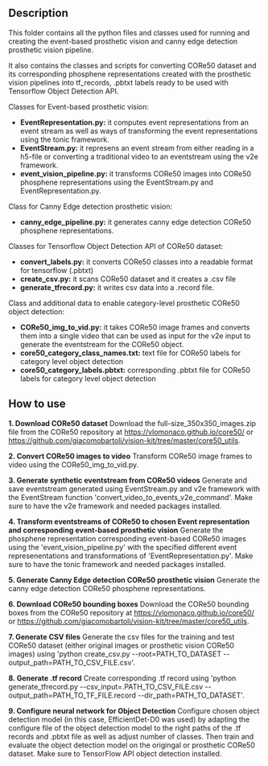 ## Description 
This folder contains all the python files and classes used for running and creating the event-based prosthetic vision and 
canny edge detection prosthetic vision pipeline. 

It also contains the classes and scripts for converting CORe50 dataset and its corresponding phosphene representations created with
the prosthetic vision pipelines into tf_records, .pbtxt labels ready to be used with Tensorflow Object Detection API.

Classes for Event-based prosthetic vision:
- **EventRepresentation.py:** it computes event representations from an event stream as well as ways of transforming the 
 event representations using the tonic framework.
- **EventStream.py:** it represens an event stream from either reading in a h5-file or converting a traditional video to
 an eventstream using the v2e framework.
- **event_vision_pipeline.py:** it transforms CORe50 images into CORe50 phosphene representations using the EventStream.py and 
 EventRepresentation.py. 

Class for Canny Edge detection prosthetic vision:
- **canny_edge_pipeline.py:** it generates canny edge detection CORe50 phosphene representations. 

Classes for Tensorflow Object Detection API of CORe50 dataset:
- **convert_labels.py:** it converts CORe50 classes into a readable format for tensorflow (.pbtxt)
- **create_csv.py:** it scans CORe50 dataset and it creates a .csv file
- **generate_tfrecord.py:** it writes csv data into a .record file.

Class and additional data to enable category-level prosthetic CORe50 object detection:
- **CORe50_img_to_vid.py:** it takes CORe50 image frames and converts them into a single video that can be used as input for the v2e input to generate the eventstream for the CORe50 object.
- **core50_category_class_names.txt:** text file for CORe50 labels for category level object detection
- **core50_category_labels.pbtxt:** corresponding .pbtxt file for CORe50 labels for category level object detection

## How to use
**1. Download CORe50 dataset**
Download the full-size_350x350_images.zip file from the CORe50 repository at https://vlomonaco.github.io/core50/ or https://github.com/giacomobartoli/vision-kit/tree/master/core50_utils. 

**2. Convert CORe50 images to video**
Transform CORe50 image frames to video using the CORe50_img_to_vid.py.

**3. Generate synthetic eventstream from CORe50 videos**
Generate and save eventstream generated using EventStream.py and v2e framework with the EventStream function  'convert_video_to_events_v2e_command'. Make sure to have the v2e framework and needed packages installed. 

**4. Transform eventstreams of CORe50 to chosen Event representation and corresponding event-based prosthetic vision**
Generate the phosphene representation corresponding event-based CORe50 images using the 'event_vision_pipeline.py' with the specified different event represenentations and transformations of 'EventRepresentation.py'. Make sure to have the tonic framework and needed packages installed. 

**5. Generate Canny Edge detection CORe50 prosthetic vision**
Generate the canny edge detection CORe50 phosphene representations.

**6. Download CORe50 bounding boxes**
Download the CORe50 bounding boxes from the CORe50 repository at https://vlomonaco.github.io/core50/ or https://github.com/giacomobartoli/vision-kit/tree/master/core50_utils. 

**7. Generate CSV files**
Generate the csv files for the training and test CORe50 dataset (either original images or prosthetic vision CORe50 images) using 'python create_csv.py --root=PATH_TO_DATASET --output_path=PATH_TO_CSV_FILE.csv'.

**8. Generate .tf record**
Create corresponding .tf record using 'python generate_tfrecord.py  --csv_input=.PATH_TO_CSV_FILE.csv
--output_path=PATH_TO_TF_FILE.record --dir_path=PATH_TO_DATASET'.

**9. Configure neural network for Object Detection**
Configure chosen object detection model (in this case, EfficientDet-D0 was used) by adapting the configure file of the object detection model to the right paths of the .tf records and .pbtxt file as well as adjust number of classes. Then train and evaluate the object detection model on the origingal or prosthetic CORe50 dataset. Make sure to TensorFlow API object detection installed.

